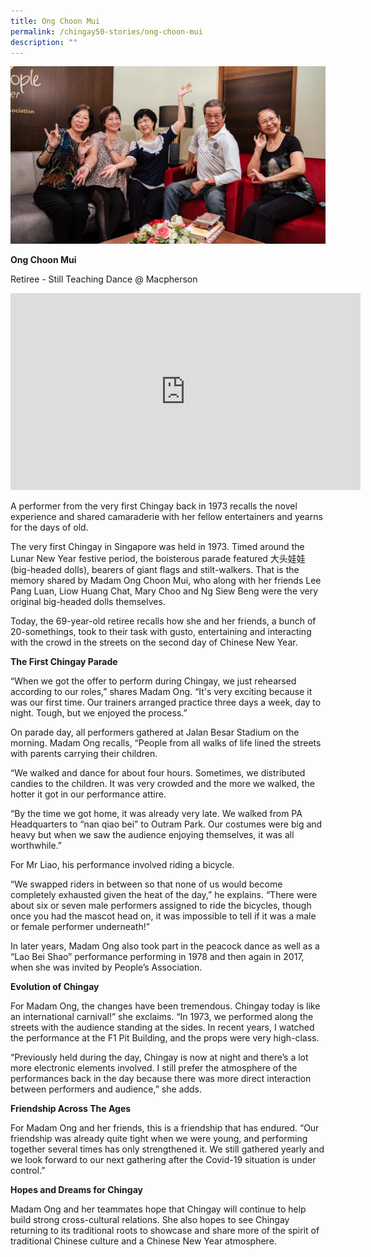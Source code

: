 ```yaml
---
title: Ong Choon Mui
permalink: /chingay50-stories/ong-choon-mui
description: ""
---
```

![Mdm Ong](/images/Chingay50%20Stories/DC-Chingay%20Mdm%20Ong-3.png)

**Ong Choon Mui**

Retiree - Still Teaching Dance @ Macpherson 
<iframe width="560" height="315" src="https://www.youtube.com/embed/e6LfedJwydw" title="YouTube video player" frameborder="0" allow="accelerometer; autoplay; clipboard-write; encrypted-media; gyroscope; picture-in-picture" allowfullscreen></iframe>



A performer from the very first Chingay back in 1973 recalls the novel experience and shared camaraderie with her fellow entertainers and yearns for the days of old.



The very first Chingay in Singapore was held in 1973. Timed around the Lunar New Year festive period, the boisterous parade featured 大头娃娃 (big-headed dolls), bearers of giant flags and stilt-walkers. That is the memory shared by Madam Ong Choon Mui, who along with her friends Lee Pang Luan, Liow Huang Chat, Mary Choo and Ng Siew Beng were the very original big-headed dolls themselves.

Today, the 69-year-old retiree recalls how she and her friends, a bunch of 20-somethings, took to their task with gusto, entertaining and interacting with the crowd in the streets on the second day of Chinese New Year.

 

**The First Chingay Parade**

“When we got the offer to perform during Chingay, we just rehearsed according to our roles,” shares Madam Ong. “It's very exciting because it was our first time. Our trainers arranged practice three days a week, day to night. Tough, but we enjoyed the process.”

On parade day, all performers gathered at Jalan Besar Stadium on the morning. Madam Ong recalls, “People from all walks of life lined the streets with parents carrying their children.

“We walked and dance for about four hours. Sometimes, we distributed candies to the children. It was very crowded and the more we walked, the hotter it got in our performance attire.

“By the time we got home, it was already very late. We walked from PA Headquarters to “nan qiao bei” to Outram Park. Our costumes were big and heavy but when we saw the audience enjoying themselves, it was all worthwhile.”

For Mr Liao, his performance involved riding a bicycle.

“We swapped riders in between so that none of us would become completely exhausted given the heat of the day,” he explains. “There were about six or seven male performers assigned to ride the bicycles, though once you had the mascot head on, it was impossible to tell if it was a male or female performer underneath!”

In later years, Madam Ong also took part in the peacock dance as well as a “Lao Bei Shao” performance performing in 1978 and then again in 2017, when she was invited by People’s Association.

 

**Evolution of Chingay**

For Madam Ong, the changes have been tremendous. Chingay today is like an international carnival!” she exclaims. “In 1973, we performed along the streets with the audience standing at the sides. In recent years, I watched the performance at the F1 Pit Building, and the props were very high-class.

“Previously held during the day, Chingay is now at night and there’s a lot more electronic elements involved. I still prefer the atmosphere of the performances back in the day because there was more direct interaction between performers and audience,” she adds.

 

**Friendship Across The Ages**

For Madam Ong and her friends, this is a friendship that has endured. “Our friendship was already quite tight when we were young, and performing together several times has only strengthened it. We still gathered yearly and we look forward to our next gathering after the Covid-19 situation is under control.”

 

**Hopes and Dreams for Chingay**

Madam Ong and her teammates hope that Chingay will continue to help build strong cross-cultural relations. She also hopes to see Chingay returning to its traditional roots to showcase and share more of the spirit of traditional Chinese culture and a Chinese New Year atmosphere.